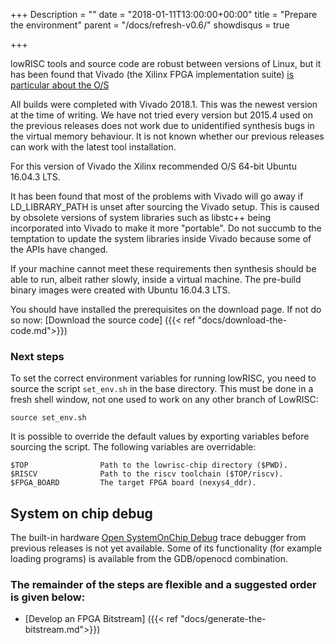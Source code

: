 +++
Description = ""
date = "2018-01-11T13:00:00+00:00"
title = "Prepare the environment"
parent = "/docs/refresh-v0.6/"
showdisqus = true

+++

lowRISC tools and source code are robust between versions of Linux, but it has been
found that
Vivado (the Xilinx FPGA implementation suite) [is particular about the O/S](https://www.xilinx.com/support/answers/54242.html)

All builds were completed with Vivado 2018.1. This was the newest version at the time of writing.
We have not tried every version but 2015.4 used on the previous releases does not work due to unidentified synthesis bugs in the virtual memory behaviour.
It is not known whether our previous releases can work with the latest tool installation.

For this version of Vivado the Xilinx recommended O/S 64-bit Ubuntu 16.04.3 LTS.

It has been found that most of the problems with Vivado will go away if LD\_LIBRARY\_PATH is unset after sourcing the Vivado setup. 
This is caused by obsolete versions of system libraries such as  libstc++ being incorporated into Vivado to make it more "portable".
Do not succumb to the temptation to update the system libraries inside Vivado because some of the APIs have changed.

If your machine cannot meet these requirements then synthesis should be able to run, albeit rather slowly, inside a virtual machine.
The pre-build binary images were created with Ubuntu 16.04.3 LTS.

You should have installed the prerequisites on the download page. If not do so now:
[Download the source code] ({{< ref "docs/download-the-code.md">}})

### Next steps
    
To set the correct environment variables for running lowRISC, you need to
source the script `set_env.sh` in the base directory.
This must be done in a fresh shell window, not one used to work on any other branch of LowRISC:

    source set_env.sh

It is possible to override the default values by exporting variables before sourcing the script.
The following variables are overridable:

    $TOP                Path to the lowrisc-chip directory ($PWD).
    $RISCV              Path to the riscv toolchain ($TOP/riscv).
    $FPGA_BOARD         The target FPGA board (nexys4_ddr).

## System on chip debug

The built-in hardware [Open SystemOnChip Debug](http://opensocdebug.org) trace debugger from previous releases is not yet available.
Some of its functionality (for example loading programs) is available from the GDB/openocd combination.

### The remainder of the steps are flexible and a suggested order is given below:

* [Develop an FPGA Bitstream] ({{< ref "docs/generate-the-bitstream.md">}})
